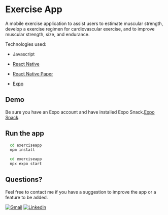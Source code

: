 
# Exercise App

A mobile exercise application to assist users to estimate muscular strength, develop a exercise regimen for cardiovascular exercise, and to improve muscular strength, size, and endurance. 

Technologies used: 
- Javascript

- [React Native](https://reactnative.dev/docs/getting-started)

- [React Native Paper](https://callstack.github.io/react-native-paper/getting-started.html)

- [Expo](https://docs.expo.dev/)

## Demo
Be sure you have an Expo account and have installed Expo Snack.[Expo Snack](https://snack.expo.dev/@danielekpark/17481f). 

## Run the app

```bash
  cd exerciseapp
  npm install
```

```bash
  cd exerciseapp
  npx expo start
```

## Questions?
Feel free to contact me if you have a suggestion to improve the app or a feature to be added. 


[![Gmail](https://img.shields.io/badge/Gmail-D14836?style=for-the-badge&logo=gmail&logoColor=white)](daniel.ek.park@gmail.com)
[![Linkedin](https://img.shields.io/badge/Linkedin-Linkedin%20-blue)](https://www.linkedin.com/in/daniel-park-70878119a/)
